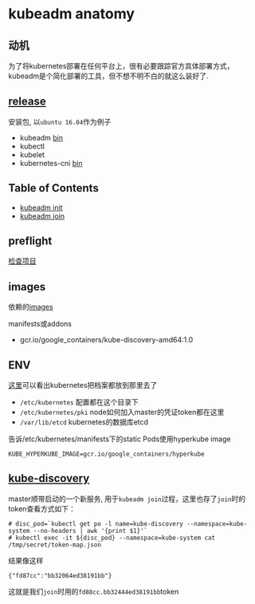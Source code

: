 # kubeadm anatomy

## 动机
为了将kubernetes部署在任何平台上，很有必要跟踪官方具体部署方式，kubeadm是个简化部署的工具，但不想不明不白的就这么装好了.

## [release](https://github.com/kubernetes/release)

安装包, 以`ubuntu 16.04`作为例子

- kubeadm [bin](https://github.com/kubernetes/release/blob/master/debian/xenial/kubeadm/debian/rules#L13)
- kubectl
- kubelet
- kubernetes-cni [bin](https://github.com/kubernetes/release/blob/master/debian/xenial/kubernetes-cni/debian/rules)

## Table of Contents
- [kubeadm init](kubeadm-init.md)
- [kubeadm join]()

## preflight

[检查项目](https://github.com/kubernetes/kubernetes/blob/master/cmd/kubeadm/app/preflight/checks.go)

## images

依赖的[images](https://github.com/kubernetes/kubernetes/blob/master/cmd/kubeadm/app/images/images.go)
 
manifests或addons
- gcr.io/google_containers/kube-discovery-amd64:1.0

## ENV
[这里](https://github.com/kubernetes/kubernetes/blob/master/staging/src/k8s.io/client-go/pkg/apis/kubeadm/env.go)可以看出kubernetes把档案都放到那里去了

- `/etc/kubernetes` 配置都在这个目录下
- `/etc/kubernetes/pki` node如何加入master的凭证token都在这里
- `/var/lib/etcd` kubernetes的数据库etcd

告诉/etc/kubernetes/manifests下的static Pods使用hyperkube image

```
KUBE_HYPERKUBE_IMAGE=gcr.io/google_containers/hyperkube
```

## [kube-discovery](https://github.com/kubernetes/kubernetes/tree/master/cluster/images/kube-discovery)
master顺带启动的一个新服务, 用于`kubeadm join`过程，这里也存了`join`时的token查看方式如下：
```
# disc_pod=`kubectl get po -l name=kube-discovery --namespace=kube-system --no-headers | awk '{print $1}'`
# kubectl exec -it ${disc_pod} --namespace=kube-system cat /tmp/secret/token-map.json
```

结果像这样

```
{"fd87cc":"bb32064ed38191bb"}
```

这就是我们`join`时用的`fd88cc.bb32444ed38191bb`token
